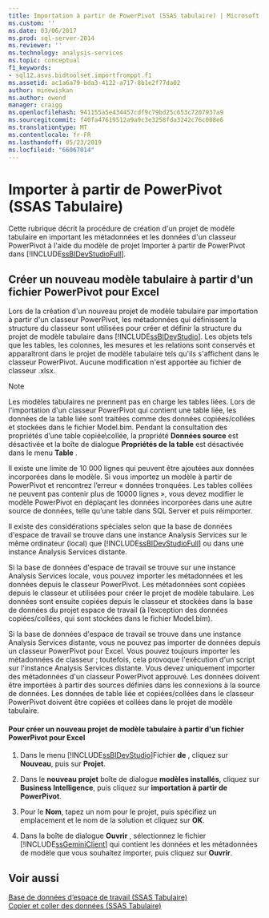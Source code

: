 ```yaml
---
title: Importation à partir de PowerPivot (SSAS tabulaire) | Microsoft Docs
ms.custom: ''
ms.date: 03/06/2017
ms.prod: sql-server-2014
ms.reviewer: ''
ms.technology: analysis-services
ms.topic: conceptual
f1_keywords:
- sql12.asvs.bidtoolset.importfromppt.f1
ms.assetid: ac1a6a79-bda3-4122-a717-8b1e2f77da02
author: minewiskan
ms.author: owend
manager: craigg
ms.openlocfilehash: 941155a5e434457cdf9c79bd25c653c7207937a9
ms.sourcegitcommit: f40fa47619512a9a9c3e3258fda3242c76c008e6
ms.translationtype: MT
ms.contentlocale: fr-FR
ms.lasthandoff: 05/23/2019
ms.locfileid: "66067014"
---
```

# <a name="import-from-powerpivot-ssas-tabular"></a>Importer à partir de PowerPivot (SSAS Tabulaire)
  Cette rubrique décrit la procédure de création d'un projet de modèle tabulaire en important les métadonnées et les données d'un classeur PowerPivot à l'aide du modèle de projet Importer à partir de PowerPivot dans [!INCLUDE[ssBIDevStudioFull](../../includes/ssbidevstudiofull-md.md)].  
  
## <a name="create-a-new-tabular-model-from-a-powerpivot-for-excel-file"></a>Créer un nouveau modèle tabulaire à partir d'un fichier PowerPivot pour Excel  
 Lors de la création d'un nouveau projet de modèle tabulaire par importation à partir d'un classeur PowerPivot, les métadonnées qui définissent la structure du classeur sont utilisées pour créer et définir la structure du projet de modèle tabulaire dans [!INCLUDE[ssBIDevStudio](../../includes/ssbidevstudio-md.md)]. Les objets tels que les tables, les colonnes, les mesures et les relations sont conservés et apparaîtront dans le projet de modèle tabulaire tels qu'ils s'affichent dans le classeur PowerPivot. Aucune modification n'est apportée au fichier de classeur .xlsx.  
  
> [!NOTE]  
>  Les modèles tabulaires ne prennent pas en charge les tables liées. Lors de l'importation d'un classeur PowerPivot qui contient une table liée, les données de la table liée sont traitées comme des données copiées/collées et stockées dans le fichier Model.bim. Pendant la consultation des propriétés d’une table copiée\collée, la propriété **Données source** est désactivée et la boîte de dialogue **Propriétés de la table** est désactivée dans le menu **Table** .  
>   
>  Il existe une limite de 10 000 lignes qui peuvent être ajoutées aux données incorporées dans le modèle. Si vous importez un modèle à partir de PowerPivot et rencontrez l’erreur « données tronquées. Les tables collées ne peuvent pas contenir plus de 10000 lignes », vous devez modifier le modèle PowerPivot en déplaçant les données incorporées dans une autre source de données, telle qu’une table dans SQL Server et puis réimporter.  
  
 Il existe des considérations spéciales selon que la base de données d'espace de travail se trouve dans une instance Analysis Services sur le même ordinateur (local) que [!INCLUDE[ssBIDevStudioFull](../../includes/ssbidevstudiofull-md.md)] ou dans une instance Analysis Services distante.  
  
 Si la base de données d'espace de travail se trouve sur une instance Analysis Services locale, vous pouvez importer les métadonnées et les données depuis le classeur PowerPivot. Les métadonnées sont copiées depuis le classeur et utilisées pour créer le projet de modèle tabulaire. Les données sont ensuite copiées depuis le classeur et stockées dans la base de données du projet espace de travail (à l’exception des données copiées/collées, qui sont stockées dans le fichier Model.bim).  
  
 Si la base de données d'espace de travail se trouve dans une instance Analysis Services distante, vous ne pouvez pas importer de données depuis un classeur PowerPivot pour Excel. Vous pouvez toujours importer les métadonnées de classeur ; toutefois, cela provoque l'exécution d'un script sur l'instance Analysis Services distante. Vous devez uniquement importer des métadonnées d'un classeur PowerPivot approuvé. Les données doivent être importées à partir des sources définies dans les connexions à la source de données. Les données de table liée et copiées/collées dans le classeur PowerPivot doivent être copiées et collées dans le projet de modèle tabulaire.  
  
#### <a name="to-create-a-new-tabular-model-project-from-a-powerpivot-for-excel-file"></a>Pour créer un nouveau projet de modèle tabulaire à partir d'un fichier PowerPivot pour Excel  
  
1.  Dans le menu [!INCLUDE[ssBIDevStudio](../../includes/ssbidevstudio-md.md)]Fichier **de** , cliquez sur **Nouveau**, puis sur **Projet**.  
  
2.  Dans le **nouveau projet** boîte de dialogue **modèles installés**, cliquez sur **Business Intelligence**, puis cliquez sur **importation à partir de PowerPivot**.  
  
3.  Pour le  **Nom**, tapez un nom pour le projet, puis spécifiez un emplacement et le nom de la solution et cliquez sur **OK**.  
  
4.  Dans la boîte de dialogue **Ouvrir** , sélectionnez le fichier [!INCLUDE[ssGeminiClient](../../includes/ssgeminiclient-md.md)] qui contient les données et les métadonnées de modèle que vous souhaitez importer, puis cliquez sur **Ouvrir**.  
  
## <a name="see-also"></a>Voir aussi  
 [Base de données d’espace de travail &#40;SSAS Tabulaire&#41;](workspace-database-ssas-tabular.md)   
 [Copier et coller des données &#40;SSAS Tabulaire&#41;](../copy-and-paste-data-ssas-tabular.md)  
  
  
